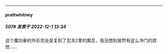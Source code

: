 

*****

####  prattwhitney  
##### 507#       发表于 2022-12-1 13:34

这个魔剑豪的外形完全是复刻了忍龙2里的魔忍，我没想到居然有这么冷门的捏他……

